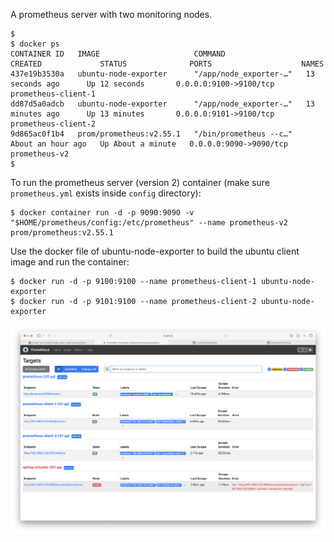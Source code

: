 A prometheus server with two monitoring nodes.

```
$
$ docker ps
CONTAINER ID   IMAGE                     COMMAND                  CREATED             STATUS              PORTS                    NAMES
437e19b3530a   ubuntu-node-exporter      "/app/node_exporter-…"   13 seconds ago      Up 12 seconds       0.0.0.0:9100->9100/tcp   prometheus-client-1
dd87d5a0adcb   ubuntu-node-exporter      "/app/node_exporter-…"   13 minutes ago      Up 13 minutes       0.0.0.0:9101->9100/tcp   prometheus-client-2
9d865ac0f1b4   prom/prometheus:v2.55.1   "/bin/prometheus --c…"   About an hour ago   Up About a minute   0.0.0.0:9090->9090/tcp   prometheus-v2
$
```

To run the prometheus server (version 2) container (make sure `prometheus.yml` exists inside `config` directory):

```
$ docker container run -d -p 9090:9090 -v "$HOME/prometheus/config:/etc/prometheus" --name prometheus-v2 prom/prometheus:v2.55.1
```

Use the docker file of ubuntu-node-exporter to build the ubuntu client image and run the container:

```
$ docker run -d -p 9100:9100 --name prometheus-client-1 ubuntu-node-exporter
$ docker run -d -p 9101:9100 --name prometheus-client-2 ubuntu-node-exporter
```

![img](image.png)